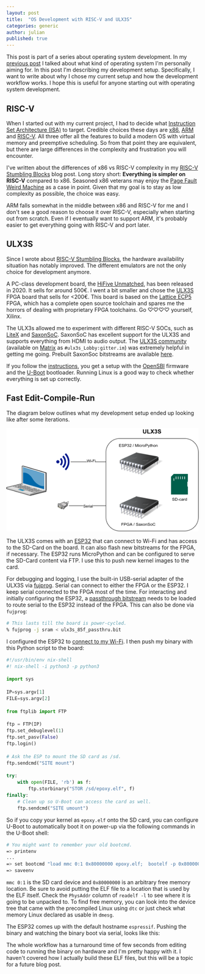 ```yaml
---
layout: post
title:  "OS Development with RISC-V and ULX3S"
categories: generic
author: julian
published: true
---
```


This post is part of a series about operating system development. In
my [previous
post](https://x86.lol/generic/2020/10/30/complexity-in-operating-systems.html)
I talked about what kind of operating system I'm personally aiming
for. In this post I'm describing my development setup. Specifically, I
want to write about why I chose my current setup and how the
development workflow works. I hope this is useful for anyone starting
out with operating system development.

## RISC-V

When I started out with my current project, I had to decide what
[Instruction Set Architecture
(ISA)](https://en.wikipedia.org/wiki/Instruction_set_architecture) to
target. Credible choices these days are
[x86](https://en.wikipedia.org/wiki/X86),
[ARM](https://en.wikipedia.org/wiki/ARM_architecture) and
[RISC-V](https://en.wikipedia.org/wiki/RISC-V).  All three offer all
the features to build a modern OS with virtual memory and preemptive
scheduling. So from that point they are equivalent, but there are
large differences in the complexity and frustration you will
encounter.

I've written about the differences of x86 vs RISC-V complexity in my
[RISC-V Stumbling
Blocks](/generic/2020/01/01/riscv-intro.html) blog
post. Long story short: **Everything is simpler on RISC-V** compared
to x86. Seasoned x86 veterans may enjoy the [Page Fault Weird
Machine](https://www.youtube.com/watch?v=YFGwZA_4URg) as a case in
point. Given that my goal is to stay as low complexity as possible,
the choice was easy.

ARM falls somewhat in the middle between x86 and RISC-V for me and I
don't see a good reason to choose it over RISC-V, especially when
starting out from scratch. Even if I eventually want to support ARM,
it's probably easier to get everything going with RISC-V and port
later.

## ULX3S

Since I wrote about [RISC-V Stumbling
Blocks](/generic/2020/01/01/riscv-intro.html), the hardware
availability situation has notably improved. The different emulators
are not the only choice for development anymore.

A PC-class development board, the [HiFive
Unmatched](https://www.sifive.com/boards/hifive-unmatched), has been
released in 2020. It sells for around 500€. I went a bit smaller and
chose the [ULX3S](https://www.crowdsupply.com/radiona/ulx3s) FPGA
board that sells for <200€. This board is based on the [Lattice
ECP5](https://www.latticesemi.com/Products/FPGAandCPLD/ECP5) FPGA,
which has a complete open source toolchain and spares me the horrors
of dealing with proprietary FPGA toolchains. Go ♡♡♡♡ yourself, Xilinx.

The ULX3s allowed me to experiment with different RISC-V SOCs, such as
[LiteX](https://github.com/litex-hub/linux-on-litex-vexriscv) and
[SaxonSoC](https://github.com/SpinalHDL/SaxonSoc). SaxonSoC has
excellent support for the ULX3S and supports everything from HDMI to
audio output. The [ULX3S community](https://gitter.im/ulx3s/Lobby)
(available on [Matrix](https://matrix.org/) as
`#ulx3s_Lobby:gitter.im`) was extremely helpful in getting me
going. Prebuilt SaxonSoc bitstreams are available
[here](https://github.com/ulx3s/ulx3s-saxonsoc).

If you follow the
[instructions](https://github.com/lawrie/saxonsoc-ulx3s-bin/blob/master/linux/u-boot/README.md),
you get a setup with the [OpenSBI](https://github.com/riscv/opensbi)
firmware and the [U-Boot](https://www.denx.de/wiki/U-Boot)
bootloader. Running Linux is a good way to check whether everything is
set up correctly.

## Fast Edit-Compile-Run

The diagram below outlines what my development setup ended up looking
like after some iterations.

![](2020-12-30/devsetup.png)

The ULX3S comes with an [ESP32](https://en.wikipedia.org/wiki/ESP32)
that can connect to Wi-Fi and has access to the SD-Card on the
board. It can also flash new bitstreams for the FPGA, if
necessary. The ESP32 runs MicroPython and can be configured to serve
the SD-Card content via FTP. I use this to push new kernel images to
the card.

For debugging and logging, I use the built-in USB-serial adapter of
the ULX3S via [fujprog](https://github.com/kost/fujprog). Serial can
connect to either the FPGA or the ESP32. I keep serial connected to
the FPGA most of the time. For interacting and initially configuring
the ESP32, a [passthrough
bitstream](https://github.com/emard/ulx3s-bin/tree/master/fpga/passthru)
needs to be loaded to route serial to the ESP32 instead of the
FPGA. This can also be done via `fujprog`:

```sh
# This lasts till the board is power-cycled.
% fujprog -j sram < ulx3s_85f_passthru.bit
```

I configured the ESP32 to [connect to my
Wi-Fi](https://github.com/emard/esp32ecp5#connect-esp32-to-wifi). I
then push my binary with this Python script to the board:

```python
#!/usr/bin/env nix-shell
#! nix-shell -i python3 -p python3

import sys

IP=sys.argv[1]
FILE=sys.argv[2]

from ftplib import FTP

ftp = FTP(IP)
ftp.set_debuglevel(1)
ftp.set_pasv(False)
ftp.login()

# Ask the ESP to mount the SD card as /sd.
ftp.sendcmd("SITE mount")

try:
    with open(FILE, 'rb') as f:
        ftp.storbinary("STOR /sd/epoxy.elf", f)
finally:
    # Clean up so U-Boot can access the card as well.
    ftp.sendcmd("SITE umount")
```


So if you copy your kernel as `epoxy.elf` onto the SD card, you can
configure U-Boot to automatically boot it on power-up via the
following commands in the U-Boot shell:

```sh
# You might want to remember your old bootcmd.
=> printenv
...
=> set bootcmd "load mmc 0:1 0x80000000 epoxy.elf;  bootelf -p 0x80000000"
=> saveenv
```

`mmc 0:1` is the SD card device and `0x80000000` is an arbitrary free
memory location. Be sure to avoid putting the ELF file to a location
that is used by the ELF itself. Check the `PhysAddr` column of
`readelf -l` to see where it is going to be unpacked to. To find free
memory, you can look into the device tree that came with the
precompiled Linux using `dtc` or just check what memory Linux declared
as usable in `dmesg`.

The ESP32 comes up with the default hostname `espressif`. Pushing the
binary and watching the binary boot via serial, looks like this:

<!-- 
  Use this for a non-JavaScript player:
  ![asciicast](https://asciinema.org/a/381856.svg)](https://asciinema.org/a/381856)
-->
<script id="asciicast-381856" src="https://asciinema.org/a/381856.js" async></script>

The whole workflow has a turnaround time of few seconds from editing
code to running the binary on hardware and I'm pretty happy with it. I
haven't covered how I actually build these ELF files, but this will be
a topic for a future blog post.
